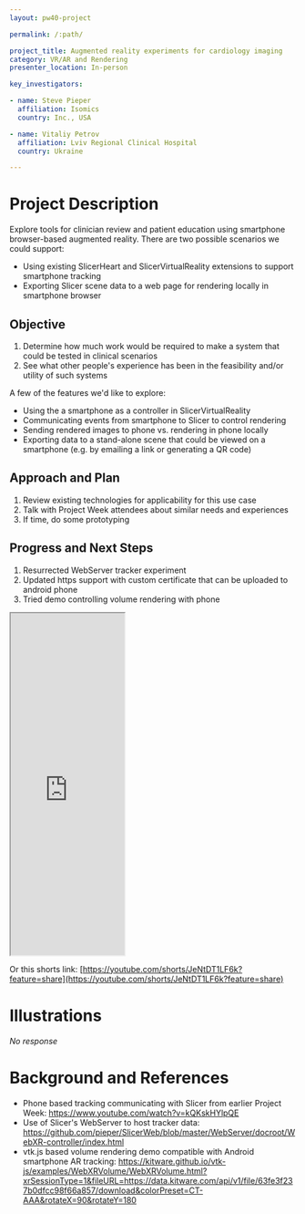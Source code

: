 ```yaml
---
layout: pw40-project

permalink: /:path/

project_title: Augmented reality experiments for cardiology imaging
category: VR/AR and Rendering
presenter_location: In-person

key_investigators:

- name: Steve Pieper
  affiliation: Isomics
  country: Inc., USA

- name: Vitaliy Petrov
  affiliation: Lviv Regional Clinical Hospital
  country: Ukraine

---
```


# Project Description

<!-- Add a short paragraph describing the project. -->

Explore tools for clinician review and patient education using smartphone browser-based augmented reality.
There are two possible scenarios we could support:

* Using existing SlicerHeart and SlicerVirtualReality extensions to support smartphone tracking
* Exporting Slicer scene data to a web page for rendering locally in smartphone browser

## Objective

<!-- Describe here WHAT you would like to achieve (what you will have as end result). -->

1. Determine how much work would be required to make a system that could be tested in clinical scenarios
2. See what other people's experience has been in the feasibility and/or utility of such systems

A few of the features we'd like to explore:
* Using the a smartphone as a controller in SlicerVirtualReality
* Communicating events from smartphone to Slicer to control rendering
* Sending rendered images to phone vs. rendering in phone locally
* Exporting data to a stand-alone scene that could be viewed on a smartphone (e.g. by emailing a link or generating a QR code)
  
## Approach and Plan

<!-- Describe here HOW you would like to achieve the objectives stated above. -->

1.  Review existing technologies for applicability for this use case
2.  Talk with Project Week attendees about similar needs and experiences
3.  If time, do some prototyping

## Progress and Next Steps

<!-- Update this section as you make progress, describing of what you have ACTUALLY DONE.
     If there are specific steps that you could not complete then you can describe them here, too. -->

1. Resurrected WebServer tracker experiment
2. Updated https support with custom certificate that can be uploaded to android phone
3. Tried demo controlling volume rendering with phone

 <iframe width="200" height="600" src="https://youtube.com/shorts/JeNtDT1LF6k?feature=share">
 </iframe>

Or this shorts link: [https://youtube.com/shorts/JeNtDT1LF6k?feature=share](https://youtube.com/shorts/JeNtDT1LF6k?feature=share)

# Illustrations

<!-- Add pictures and links to videos that demonstrate what has been accomplished. -->

*No response*

# Background and References

<!-- If you developed any software, include link to the source code repository.
     If possible, also add links to sample data, and to any relevant publications. -->

*   Phone based tracking communicating with Slicer from earlier Project Week: <https://www.youtube.com/watch?v=kQKskHYlpQE>
*   Use of Slicer's WebServer to host tracker data: <https://github.com/pieper/SlicerWeb/blob/master/WebServer/docroot/WebXR-controller/index.html>
*   vtk.js based volume rendering demo compatible with Android smartphone AR tracking: <https://kitware.github.io/vtk-js/examples/WebXRVolume/WebXRVolume.html?xrSessionType=1&fileURL=https://data.kitware.com/api/v1/file/63fe3f237b0dfcc98f66a857/download&colorPreset=CT-AAA&rotateX=90&rotateY=180>
